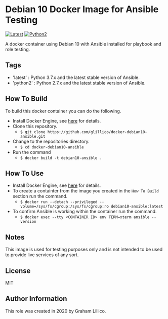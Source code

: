 # Debian 10 Docker Image for Ansible Testing

[![Latest](https://github.com/glillico/docker-debian10-ansible/workflows/Latest/badge.svg)](https://github.com/glillico/docker-debian10-ansible/actions?query=workflow%3ALatest) [![Python2](https://github.com/glillico/docker-debian10-ansible/workflows/Python2/badge.svg)](https://github.com/glillico/docker-debian10-ansible/actions?query=workflow%3APython2)

A docker container using Debian 10 with Ansible installed for playbook and role testing.

## Tags

  - 'latest'  : Python 3.7.x and the latest stable version of Ansible.
  - 'python2' : Python 2.7.x and the latest stable version of Ansible.

## How To Build

To build this docker container you can do the following.

  - Install Docker Engine, see [here](https://docs.docker.com/engine/install/) for details.
  - Clone this repository.
    - `$ git clone https://github.com/glillico/docker-debian10-ansible.git`
  - Change to the repositories directory.
    - `$ cd docker-debian10-ansible`
  - Run the command
    - `$ docker build -t debian10-ansible .`

## How To Use

  - Install Docker Engine, see [here](https://docs.docker.com/engine/install/) for details.
  - To create a containter from the image you created in the `How To Build` section run the command.
    - `$ docker run --detach --privileged --volume=/sys/fs/cgroup:/sys/fs/cgroup:ro debian10-ansible:latest`
  - To confirm Ansible is working within the container run the command.
    - `$ docker exec --tty <CONTAINER ID> env TERM=xterm ansible --version`

## Notes

This image is used for testing purposes only and is not intended to be used to provide live services of any sort.

## License

MIT

## Author Information

This role was created in 2020 by Graham Lillico.